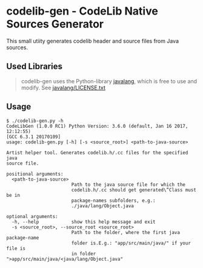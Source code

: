 # codelib-gen - CodeLib Native Sources Generator

This small utiity generates codelib header and source files from Java sources.

## Used Libraries

> codelib-gen uses the Python-library [javalang](https://github.com/c2nes/javalang), which is free to use and modify.
> See [javalang/LICENSE.txt](javalang/LICENSE.txt)

## Usage

```
$ ./codelib-gen.py -h
CodeLibGen (1.0.0 RC1) Python Version: 3.6.0 (default, Jan 16 2017, 12:12:55) 
[GCC 6.3.1 20170109]
usage: codelib-gen.py [-h] [-s <source_root>] <path-to-java-source>

Artist helper tool. Generates codelib.h/.cc files for the specified java
source file.

positional arguments:
  <path-to-java-source>
                        Path to the java source file for which the
                        codelib.h/.cc should get generated\”Class must be in
                        package-names subfolders, e.g.:
                        ./java/lang/Object.java

optional arguments:
  -h, --help            show this help message and exit
  -s <source_root>, --source_root <source_root>
                        Path to the folder, where the first java package-name
                        folder is.E.g.: "app/src/main/java/" if your file is
                        in folder ">app/src/main/java/<java/lang/Object.java"

```